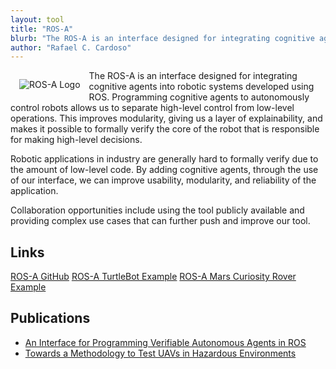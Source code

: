 ```yaml
---
layout: tool
title: "ROS-A"
blurb: "The ROS-A is an interface designed for integrating cognitive agents into robotic systems developed using ROS. Programming cognitive agents to autonomously control robots allows us to separate high-level control from low-level operations."
author: "Rafael C. Cardoso"
---
```


<img alt="ROS-A Logo" style="float: left; margin: 1em" src="{{site.images}}logos/ros-a.png">

The ROS-A is an interface designed for integrating cognitive agents into robotic systems developed using ROS. Programming cognitive agents to autonomously control robots allows us to separate high-level control from low-level operations. This improves modularity, giving us a layer of explainability, and makes it possible to formally verify the core of the robot that is responsible for making high-level decisions.

Robotic applications in industry are generally hard to formally verify due to the amount of low-level code. By adding cognitive agents, through the use of our interface, we can improve usability, modularity, and reliability of the application.

Collaboration opportunities include using the tool publicly available and providing complex use cases that can further push and improve our tool.

## Links
[ROS-A GitHub](https://github.com/autonomy-and-verification-uol/gwendolen-rosbridge)<i class="fas fa-external-link-alt"></i>
[ROS-A TurtleBot Example](https://github.com/autonomy-and-verification-uol/gwendolen-ros-turtlebot3)<i class="fas fa-external-link-alt"></i>
[ROS-A Mars Curiosity Rover Example](https://github.com/autonomy-and-verification-uol/gwendolen-ros-curiosity)<i class="fas fa-external-link-alt"></i>

## Publications

* [An Interface for Programming Verifiable Autonomous Agents in ROS](https://www.youtube.com/watch?v=CLcHuOzpP0Y)<i class="fas fa-external-link-alt"></i>
* [Towards a Methodology to Test UAVs in Hazardous Environments](https://cgi.csc.liv.ac.uk/~matt/pubs/icas_2019_3_20_28007.pdf)<i class="fas fa-external-link-alt"></i>


